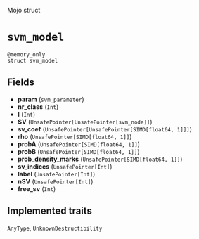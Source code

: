 Mojo struct

# `svm_model`

```mojo
@memory_only
struct svm_model
```

## Fields

- **param** (`svm_parameter`)
- **nr_class** (`Int`)
- **l** (`Int`)
- **SV** (`UnsafePointer[UnsafePointer[svm_node]]`)
- **sv_coef** (`UnsafePointer[UnsafePointer[SIMD[float64, 1]]]`)
- **rho** (`UnsafePointer[SIMD[float64, 1]]`)
- **probA** (`UnsafePointer[SIMD[float64, 1]]`)
- **probB** (`UnsafePointer[SIMD[float64, 1]]`)
- **prob_density_marks** (`UnsafePointer[SIMD[float64, 1]]`)
- **sv_indices** (`UnsafePointer[Int]`)
- **label** (`UnsafePointer[Int]`)
- **nSV** (`UnsafePointer[Int]`)
- **free_sv** (`Int`)

## Implemented traits

`AnyType`, `UnknownDestructibility`

